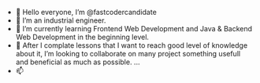 - 👋 Hello everyone, I’m @fastcodercandidate
- 👀 I’m an industrial engineer. 
- 🌱 I’m currently learning Frontend Web Development and  Java & Backend Web Development in the beginning level.
- 💞️ After I complate lessons that I want to reach good level of knowledge about it, I’m looking to collaborate on many project something usefull and beneficial as much as possible. ...
- 📫 

<!---
fastcodercandidate/fastcodercandidate is a ✨ special ✨ repository because its `README.md` (this file) appears on your GitHub profile.
You can click the Preview link to take a look at your changes.
--->
